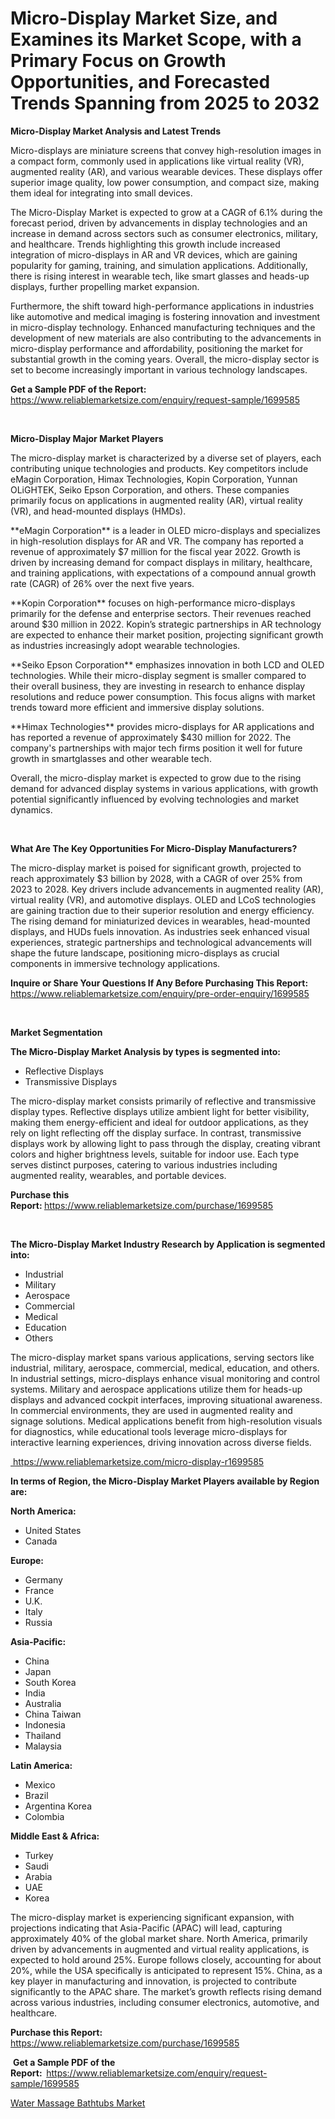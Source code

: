<p><h1>Micro-Display Market Size, and Examines its Market Scope, with a Primary Focus on Growth Opportunities, and Forecasted Trends Spanning from 2025 to 2032</h1></p><p><strong>Micro-Display Market Analysis and Latest Trends</strong></p>
<p><p>Micro-displays are miniature screens that convey high-resolution images in a compact form, commonly used in applications like virtual reality (VR), augmented reality (AR), and various wearable devices. These displays offer superior image quality, low power consumption, and compact size, making them ideal for integrating into small devices.</p><p>The Micro-Display Market is expected to grow at a CAGR of 6.1% during the forecast period, driven by advancements in display technologies and an increase in demand across sectors such as consumer electronics, military, and healthcare. Trends highlighting this growth include increased integration of micro-displays in AR and VR devices, which are gaining popularity for gaming, training, and simulation applications. Additionally, there is rising interest in wearable tech, like smart glasses and heads-up displays, further propelling market expansion.</p><p>Furthermore, the shift toward high-performance applications in industries like automotive and medical imaging is fostering innovation and investment in micro-display technology. Enhanced manufacturing techniques and the development of new materials are also contributing to the advancements in micro-display performance and affordability, positioning the market for substantial growth in the coming years. Overall, the micro-display sector is set to become increasingly important in various technology landscapes.</p></p>
<p><strong>Get a Sample PDF of the Report:&nbsp;</strong> <a href="https://www.reliablemarketsize.com/enquiry/request-sample/1699585?utm_campaign=1939&utm_medium=2&utm_source=Github&utm_content=ia&utm_term=09012025&utm_id=micro-display">https://www.reliablemarketsize.com/enquiry/request-sample/1699585</a></p>
<p>&nbsp;</p>
<p><strong>Micro-Display Major Market Players</strong></p>
<p><p>The micro-display market is characterized by a diverse set of players, each contributing unique technologies and products. Key competitors include eMagin Corporation, Himax Technologies, Kopin Corporation, Yunnan OLiGHTEK, Seiko Epson Corporation, and others. These companies primarily focus on applications in augmented reality (AR), virtual reality (VR), and head-mounted displays (HMDs).</p><p>**eMagin Corporation** is a leader in OLED micro-displays and specializes in high-resolution displays for AR and VR. The company has reported a revenue of approximately $7 million for the fiscal year 2022. Growth is driven by increasing demand for compact displays in military, healthcare, and training applications, with expectations of a compound annual growth rate (CAGR) of 26% over the next five years.</p><p>**Kopin Corporation** focuses on high-performance micro-displays primarily for the defense and enterprise sectors. Their revenues reached around $30 million in 2022. Kopin’s strategic partnerships in AR technology are expected to enhance their market position, projecting significant growth as industries increasingly adopt wearable technologies.</p><p>**Seiko Epson Corporation** emphasizes innovation in both LCD and OLED technologies. While their micro-display segment is smaller compared to their overall business, they are investing in research to enhance display resolutions and reduce power consumption. This focus aligns with market trends toward more efficient and immersive display solutions.</p><p>**Himax Technologies** provides micro-displays for AR applications and has reported a revenue of approximately $430 million for 2022. The company's partnerships with major tech firms position it well for future growth in smartglasses and other wearable tech.</p><p>Overall, the micro-display market is expected to grow due to the rising demand for advanced display systems in various applications, with growth potential significantly influenced by evolving technologies and market dynamics.</p></p>
<p>&nbsp;</p>
<p><strong>What Are The Key Opportunities For Micro-Display Manufacturers?</strong></p>
<p><p>The micro-display market is poised for significant growth, projected to reach approximately $3 billion by 2028, with a CAGR of over 25% from 2023 to 2028. Key drivers include advancements in augmented reality (AR), virtual reality (VR), and automotive displays. OLED and LCoS technologies are gaining traction due to their superior resolution and energy efficiency. The rising demand for miniaturized devices in wearables, head-mounted displays, and HUDs fuels innovation. As industries seek enhanced visual experiences, strategic partnerships and technological advancements will shape the future landscape, positioning micro-displays as crucial components in immersive technology applications.</p></p>
<p><strong>Inquire or Share Your Questions If Any Before Purchasing This Report:</strong> <a href="https://www.reliablemarketsize.com/enquiry/pre-order-enquiry/1699585?utm_campaign=1939&utm_medium=2&utm_source=Github&utm_content=ia&utm_term=09012025&utm_id=micro-display">https://www.reliablemarketsize.com/enquiry/pre-order-enquiry/1699585</a></p>
<p>&nbsp;</p>
<p><strong>Market Segmentation</strong></p>
<p><strong>The Micro-Display Market Analysis by types is segmented into:</strong></p>
<p><ul><li>Reflective Displays</li><li>Transmissive Displays</li></ul></p>
<p><p>The micro-display market consists primarily of reflective and transmissive display types. Reflective displays utilize ambient light for better visibility, making them energy-efficient and ideal for outdoor applications, as they rely on light reflecting off the display surface. In contrast, transmissive displays work by allowing light to pass through the display, creating vibrant colors and higher brightness levels, suitable for indoor use. Each type serves distinct purposes, catering to various industries including augmented reality, wearables, and portable devices.</p></p>
<p><strong>Purchase this Report:&nbsp;</strong><a href="https://www.reliablemarketsize.com/purchase/1699585?utm_campaign=1939&utm_medium=2&utm_source=Github&utm_content=ia&utm_term=09012025&utm_id=micro-display">https://www.reliablemarketsize.com/purchase/1699585</a></p>
<p>&nbsp;</p>
<p><strong>The Micro-Display Market Industry Research by Application is segmented into:</strong></p>
<p><ul><li>Industrial</li><li>Military</li><li>Aerospace</li><li>Commercial</li><li>Medical</li><li>Education</li><li>Others</li></ul></p>
<p><p>The micro-display market spans various applications, serving sectors like industrial, military, aerospace, commercial, medical, education, and others. In industrial settings, micro-displays enhance visual monitoring and control systems. Military and aerospace applications utilize them for heads-up displays and advanced cockpit interfaces, improving situational awareness. In commercial environments, they are used in augmented reality and signage solutions. Medical applications benefit from high-resolution visuals for diagnostics, while educational tools leverage micro-displays for interactive learning experiences, driving innovation across diverse fields.</p></p>
<p><a href="https://www.reliablemarketsize.com/micro-display-r1699585?utm_campaign=1939&utm_medium=2&utm_source=Github&utm_content=ia&utm_term=09012025&utm_id=micro-display">&nbsp;https://www.reliablemarketsize.com/micro-display-r1699585</a></p>
<p><strong>In terms of Region, the Micro-Display Market Players available by Region are:</strong></p>
<p>
    <p> <strong> North America: </strong>
        <ul>
            <li>United States</li>
            <li>Canada</li>
        </ul>
        </p> 
    <p> <strong> Europe: </strong>
        <ul>
            <li>Germany</li>
            <li>France</li>
            <li>U.K.</li>
            <li>Italy</li>
            <li>Russia</li>
        </ul>
        </p> 
    <p> <strong> Asia-Pacific: </strong>
        <ul>
            <li>China</li>
            <li>Japan</li>
            <li>South Korea</li>
            <li>India</li>
            <li>Australia</li>
            <li>China Taiwan</li>
            <li>Indonesia</li>
            <li>Thailand</li>
            <li>Malaysia</li>
        </ul>
        </p> 
    <p> <strong> Latin America: </strong>
        <ul>
            <li>Mexico</li>
            <li>Brazil</li>
            <li>Argentina Korea</li>
            <li>Colombia</li>
        </ul>
        </p> 
    <p> <strong> Middle East & Africa: </strong>
        <ul>
            <li>Turkey</li>
            <li>Saudi</li>
            <li>Arabia</li>
            <li>UAE</li>
            <li>Korea</li>
        </ul>
    </p>
    </p>
<p><p>The micro-display market is experiencing significant expansion, with projections indicating that Asia-Pacific (APAC) will lead, capturing approximately 40% of the global market share. North America, primarily driven by advancements in augmented and virtual reality applications, is expected to hold around 25%. Europe follows closely, accounting for about 20%, while the USA specifically is anticipated to represent 15%. China, as a key player in manufacturing and innovation, is projected to contribute significantly to the APAC share. The market’s growth reflects rising demand across various industries, including consumer electronics, automotive, and healthcare.</p></p>
<p><strong>Purchase this Report: </strong><a href="https://www.reliablemarketsize.com/purchase/1699585?utm_campaign=1939&utm_medium=2&utm_source=Github&utm_content=ia&utm_term=09012025&utm_id=micro-display">https://www.reliablemarketsize.com/purchase/1699585</a></p>
<p>&nbsp;<strong>Get a Sample PDF of the Report:&nbsp;&nbsp;</strong><a href="https://www.reliablemarketsize.com/enquiry/request-sample/1699585?utm_campaign=1939&utm_medium=2&utm_source=Github&utm_content=ia&utm_term=09012025&utm_id=micro-display">https://www.reliablemarketsize.com/enquiry/request-sample/1699585</a></p>
<p><strong></strong></p>
<p><p><a href="https://github.com/PeterParrish5/Market-Research-Report-List-7/blob/main/water-massage-bathtubs-market.md?utm_campaign=1939&utm_medium=2&utm_source=Github&utm_content=ia&utm_term=09012025&utm_id=micro-display">Water Massage Bathtubs Market</a></p></p>